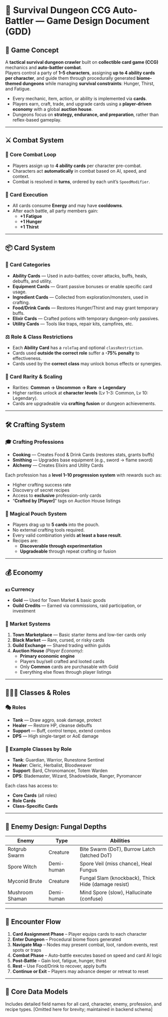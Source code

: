 
# 🧭 Survival Dungeon CCG Auto-Battler — Game Design Document (GDD)

## 🎯 Game Concept

A **tactical survival dungeon crawler** built on **collectible card game (CCG)** mechanics and **auto-battler combat**.  
Players control a party of **1–5 characters**, assigning **up to 4 ability cards per character**, and guide them through procedurally generated **biome-themed dungeons** while managing **survival constraints**: Hunger, Thirst, and Fatigue.

- Every mechanic, item, action, or ability is implemented via **cards**.
- Players earn, craft, trade, and upgrade cards using a **player-driven economy** with a global **auction house**.
- Dungeons focus on **strategy, endurance, and preparation**, rather than reflex-based gameplay.

---

## ⚔️ Combat System

### 🔁 Core Combat Loop
- Players assign up to **4 ability cards** per character pre-combat.
- Characters act **automatically** in combat based on AI, speed, and context.
- Combat is resolved in **turns**, ordered by each unit’s `SpeedModifier`.

### 🎴 Card Execution
- All cards consume **Energy** and may have **cooldowns**.
- After each battle, all party members gain:
  - **+1 Fatigue**
  - **+1 Hunger**
  - **+1 Thirst**

---

## 📦 Card System

### 🧱 Card Categories

- **Ability Cards** — Used in auto-battles; cover attacks, buffs, heals, debuffs, and utility.
- **Equipment Cards** — Grant passive bonuses or enable specific card usage.
- **Ingredient Cards** — Collected from exploration/monsters, used in crafting.
- **Food/Drink Cards** — Restores Hunger/Thirst and may grant temporary buffs.
- **Elixir Cards** — Crafted potions with temporary dungeon-only passives.
- **Utility Cards** — Tools like traps, repair kits, campfires, etc.

### ⚖️ Role & Class Restrictions

- Each **Ability Card** has a `roleTag` and optional `classRestriction`.
- Cards used **outside the correct role** suffer a **-75% penalty** to effectiveness.
- Cards used by the **correct class** may unlock bonus effects or synergies.

### 🧪 Card Rarity & Scaling

- Rarities: **Common → Uncommon → Rare → Legendary**
- Higher rarities unlock at **character levels** (Lv 1–3: Common, Lv 10: Legendary).
- Cards are upgradeable via **crafting fusion** or dungeon achievements.

---

## 🛠️ Crafting System

### 🎓 Crafting Professions

- **Cooking** — Creates Food & Drink Cards (restores stats, grants buffs)
- **Smithing** — Upgrades base equipment (e.g., sword → flame sword)
- **Alchemy** — Creates Elixirs and Utility Cards

Each profession has a **level 1–10 progression system** with rewards such as:

- Higher crafting success rate
- Discovery of secret recipes
- Access to **exclusive** profession-only cards
- “**Crafted by [Player]**” tags on Auction House listings

### 🔮 Magical Pouch System

- Players drag up to **5 cards** into the pouch.
- No external crafting tools required.
- Every valid combination yields **at least a base result**.
- Recipes are:
  - **Discoverable through experimentation**
  - **Upgradeable** through repeat crafting or fusion

---

## 💰 Economy

### 💵 Currency

- **Gold** — Used for Town Market & basic goods
- **Guild Credits** — Earned via commissions, raid participation, or investment

### 🛒 Market Systems

1. **Town Marketplace** — Basic starter items and low-tier cards only
2. **Black Market** — Rare, cursed, or risky cards
3. **Guild Exchange** — Shared trading within guilds
4. **Auction House** *(Player Economy)*:
   - **Primary economic engine**
   - Players buy/sell crafted and looted cards
   - Only **Common** cards are purchasable with Gold
   - Everything else flows through player listings

---

## 🧑‍🤝‍🧑 Classes & Roles

### 🎭 Roles

- **Tank** — Draw aggro, soak damage, protect
- **Healer** — Restore HP, cleanse debuffs
- **Support** — Buff, control tempo, extend combos
- **DPS** — High single-target or AoE damage

### 🔖 Example Classes by Role

- **Tank**: Guardian, Warrior, Runestone Sentinel
- **Healer**: Cleric, Herbalist, Bloodweaver
- **Support**: Bard, Chronomancer, Totem Warden
- **DPS**: Blademaster, Wizard, Shadowblade, Ranger, Pyromancer

Each class has access to:

- **Core Cards** (all roles)
- **Role Cards**
- **Class-Specific Cards**

---

## 🧟 Enemy Design: Fungal Depths

| Enemy             | Type        | Abilities                                           |
|------------------|-------------|-----------------------------------------------------|
| Rotgrub Swarm     | Creature    | Bite Swarm (DoT), Burrow Latch (latched DoT)       |
| Spore Witch       | Demi-human  | Spore Veil (miss chance), Heal Fungus              |
| Myconid Brute     | Creature    | Fungal Slam (knockback), Thick Hide (damage resist)|
| Mushroom Shaman   | Demi-human  | Mind Spore (slow), Hallucinate (confuse)           |

---

## 🧭 Encounter Flow

1. **Card Assignment Phase** – Player equips cards to each character
2. **Enter Dungeon** – Procedural biome floors generated
3. **Navigate Map** – Nodes may present combat, loot, random events, rest spots or traps
4. **Combat Phase** – Auto-battle executes based on speed and card AI logic
5. **Post-Battle** – Gain loot, fatigue, hunger, thirst
6. **Rest** – Use Food/Drink to recover, apply buffs
7. **Continue or Exit** – Players may advance deeper or retreat to reset

---

## 🧩 Core Data Models

Includes detailed field names for all card, character, enemy, profession, and recipe types. [Omitted here for brevity; maintained in backend schema]
